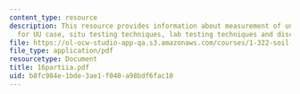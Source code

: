 ```yaml
---
content_type: resource
description: This resource provides information about measurement of undrained strength
  for UU case, situ testing techniques, lab testing techniques and discussion.
file: https://ol-ocw-studio-app-qa.s3.amazonaws.com/courses/1-322-soil-behavior-spring-2005/b8fc984e1bde3ae1f040a98bdf6fac10_16partiia.pdf
file_type: application/pdf
resourcetype: Document
title: 16partiia.pdf
uid: b8fc984e-1bde-3ae1-f040-a98bdf6fac10
---
```

